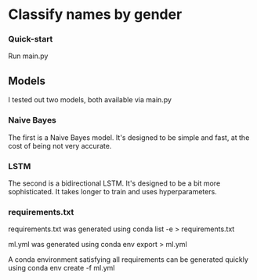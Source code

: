 # Classify names by gender

### Quick-start
Run main.py

## Models
I tested out two models, both available via main.py

### Naive Bayes
The first is a Naive Bayes model.
It's designed to be simple and fast,
at the cost of being not very accurate.

### LSTM
The second is a bidirectional LSTM.
It's designed to be a bit more sophisticated.
It takes longer to train and uses hyperparameters.

### requirements.txt
requirements.txt was generated using
conda list -e > requirements.txt

ml.yml was generated using
conda env export > ml.yml

A conda environment satisfying all requirements can be generated quickly using
conda env create -f ml.yml

